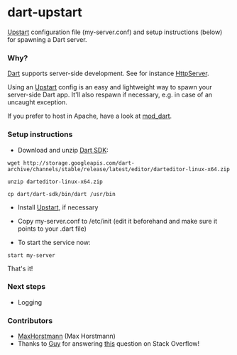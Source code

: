 dart-upstart
============

[Upstart](http://upstart.ubuntu.com) configuration file (my-server.conf) and setup instructions (below) for spawning a Dart server.

### Why? 

[Dart](https://www.dartlang.org) supports server-side development. See for instance [HttpServer](http://api.dartlang.org/docs/channels/stable/latest/dart_io/HttpServer.html).

Using an [Upstart](http://upstart.ubuntu.com) config is an easy and lightweight way to spawn your server-side Dart app. It'll also respawn if necessary, e.g. in case of an uncaught exception.

If you prefer to host in Apache, have a look at [mod\_dart](https://github.com/sam-mccall/mod_dart).


### Setup instructions

* Download and unzip [Dart SDK](http://storage.googleapis.com/dart-archive/channels/stable/release/latest/editor/darteditor-linux-x64.zip):

```
wget http://storage.googleapis.com/dart-archive/channels/stable/release/latest/editor/darteditor-linux-x64.zip

unzip darteditor-linux-x64.zip

cp dart/dart-sdk/bin/dart /usr/bin
```

* Install [Upstart](http://upstart.ubuntu.com), if necessary

* Copy my-server.conf to /etc/init (edit it beforehand and make sure it points to your .dart file)

* To start the service now:

```
start my-server
```
That's it!

### Next steps

* Logging


### Contributors
  - [MaxHorstmann](https://github.com/MaxHorstmann) (Max Horstmann)
  - Thanks to [Guy](http://stackoverflow.com/users/41576/guy) for answering [this](http://stackoverflow.com/questions/19896836) question on Stack Overflow!




